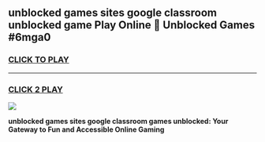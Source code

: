 
## unblocked games sites google classroom unblocked game Play Online 👋 Unblocked Games #6mga0
<h3>
<a href="https://premium.freeplayer.one?title=unblocked_games_sites_google_classroom&ref=21F">CLICK TO PLAY</a></h3>
<hr>

<h3>
<a href="https://premium.freeplayer.one?title=unblocked_games_sites_google_classroom&ref=21F">CLICK 2 PLAY</a>
  
</h3>

<a href="https://premium.freeplayer.one?title=unblocked_games_sites_google_classroom&ref=21F/"><img src="https://clearcache.store/games.png"></a>


**unblocked games sites google classroom games unblocked: Your Gateway to Fun and Accessible Online Gaming**
